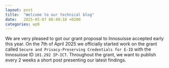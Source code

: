```yaml
---
layout: post
title:  "Welcome to our technical blog"
date:   2025-05-07 08:49:18 +0200
categories: wp0
---
```


We are very pleased to got our grant proposal to Innosuisse accepted early
this year.
On the 7th of April 2025 we officially started work on the grant called
`Secure and Privacy-Preserving Credentials for E-ID` with the Innosuisse
ID `101.292 IP-ICT`.
Throughout the grant, we want to publish every 2 weeks a short post presenting
our latest findings.